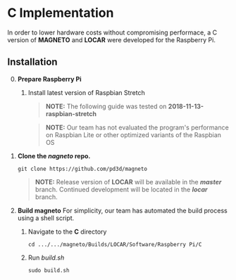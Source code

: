 # C Implementation

In order to lower hardware costs without compromising performace, a C version of **MAGNETO** and **LOCAR** were developed for the Raspberry Pi.

## Installation

0.  **Prepare Raspberry Pi**
    1.  Install latest version of Raspbian Stretch
        > **NOTE:** The following guide was tested on **2018-11-13-raspbian-stretch**
        
        > **NOTE:** Our team has not evaluated the program's performance on Raspbian Lite or other optimized variants of the Raspbian OS
    
    
1.  **Clone the _nagneto_ repo.**
    ```
    git clone https://github.com/pd3d/magneto
    ```

    > **NOTE:** Release version of **LOCAR** will be available in the _**master**_ branch. Continued development will be located in the         _**locar**_ branch.

2.  **Build magneto**
    For simplicity, our team has automated the build process using a shell script.
    
    1.  Navigate to the **C** directory
        ```
        cd .../.../magneto/Builds/LOCAR/Software/Raspberry Pi/C
        ```
    2.  Run _build.sh_
        ```
        sudo build.sh
        ```
        
